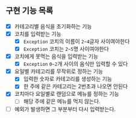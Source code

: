 ## 구현 기능 목록

- [x] 카테고리별 음식을 초기화하는 기능
- [x] 코치를 입력받는 기능
  - [x] `Exception` 코치의 이름이 `2~4`글자 사이여야한다
  - [x] `Exception` 코치는 `2~5`명 사이여야한다
- [x] 코치에게 못먹는 음식을 입력받는 기능
  - [x] `Exception` `0~2`개 사이의 음식만 입력할 수 있다
- [x] 요일별 카테고리를 무작위로 정하는 기능
  - [x] 입력한 숫자로 카테고리를 생성하는 기능 
  - [x] 한 주에 같은 카테고리는 2번초과 나오면 안된다
- [x] 코치마다 요일별로 랜덤으로 메뉴를 정하는 기능
  - [ ] 해당 주에 같은 메뉴를 먹지 않는다.
- [ ] 예외가 발생하면 그 부분부터 다시 입력받는다.

